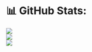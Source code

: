 # 📊 GitHub Stats:
![](https://github-readme-stats.vercel.app/api?username=BeforeLight&theme=omni&hide_border=false&include_all_commits=false&count_private=false)<br/>
![](https://github-readme-streak-stats.herokuapp.com/?user=BeforeLights&theme=omni&hide_border=false)<br/>
![](https://github-readme-stats.vercel.app/api/top-langs/?username=BeforeLights&theme=omni&hide_border=false&include_all_commits=false&count_private=false&layout=compact)
